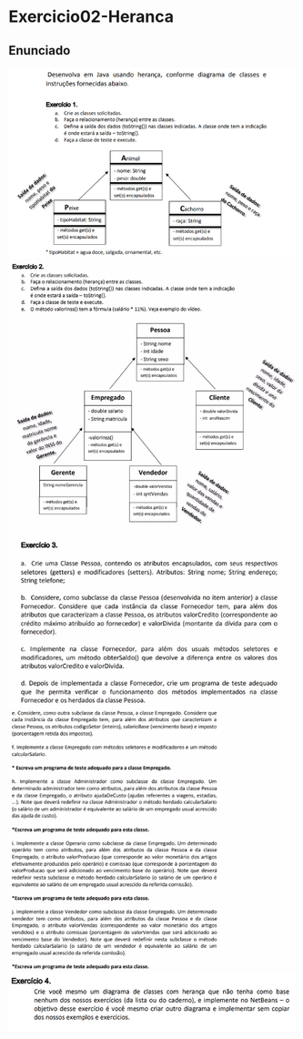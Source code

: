 # Exercicio02-Heranca

## Enunciado

![Enunciado](./Enunciado/Questao01.jpg)
![Enunciado](./Enunciado/Questao02.jpg)
![Enunciado](./Enunciado/Questao03.jpg)
![Enunciado](./Enunciado/Questao04.jpg)